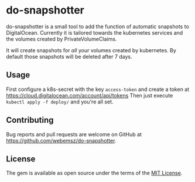 # do-snapshotter

do-snapshotter is a small tool to add the function of automatic snapshots to DigitalOcean.
Currently it is tailored towards the kubernetes services and the volumes created by PrivateVolumeClaims.

It will create snapshots for *all* your volumes created by kubernetes.
By default those snapshots will be deleted after 7 days.

## Usage

First configure a k8s-secret with the key `access-token` and create a token at https://cloud.digitalocean.com/account/api/tokens
Then just execute `kubectl apply -f deploy/` and you're all set.

## Contributing

Bug reports and pull requests are welcome on GitHub at https://github.com/webemsz/do-snapshotter.

## License

The gem is available as open source under the terms of the [MIT License](https://opensource.org/licenses/MIT).
